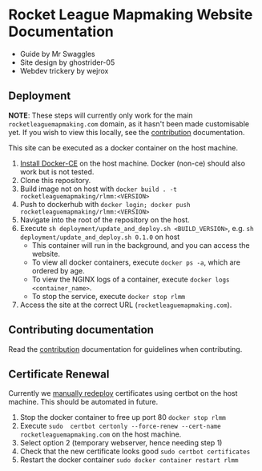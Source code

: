 # Rocket League Mapmaking Website Documentation

- Guide by Mr Swaggles
- Site design by ghostrider-05
- Webdev trickery by wejrox

## Deployment

**NOTE**: These steps will currently only work for the main `rocketleaguemapmaking.com` domain, as it hasn't been made
customisable yet. If you wish to view this locally, see the [contribution](./docs/more/contribute.md) documentation.

This site can be executed as a docker container on the host machine.

1. [Install Docker-CE](https://docs.docker.com/engine/install/) on the host machine. Docker (non-ce) should also work but is not tested.
2. Clone this repository.
3. Build image not on host with `docker build . -t rocketleaguemapmaking/rlmm:<VERSION>`
4. Push to dockerhub with `docker login; docker push rocketleaguemapmaking/rlmm:<VERSION>`
5. Navigate into the root of the repository on the host.
6. Execute `sh deployment/update_and_deploy.sh <BUILD_VERSION>`, e.g. `sh deployment/update_and_deploy.sh 0.1.0` on host
    - This container will run in the background, and you can access the website.
    - To view all docker containers, execute `docker ps -a`, which are ordered by age.
    - To view the NGINX logs of a container, execute `docker logs <container_name>`.
    - To stop the service, execute `docker stop rlmm`
7. Access the site at the correct URL (`rocketleaguemapmaking.com`).

## Contributing documentation

Read the [contribution](./docs/more/contribute.md) documentation for guidelines when contributing.

## Certificate Renewal

Currently we [manually redeploy](https://certbot.eff.org/docs/using.html#renewing-certificates) certificates using certbot on the host machine. This should be automated in future.  

1. Stop the docker container to free up port 80 `docker stop rlmm`
2. Execute `sudo  certbot certonly --force-renew --cert-name rocketleaguemapmaking.com` on the host machine.
3. Select option 2 (temporary webserver, hence needing step 1)
4. Check that the new certificate looks good `sudo certbot certificates`
5. Restart the docker container `sudo docker container restart rlmm`
